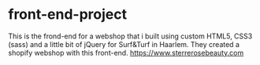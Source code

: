 # front-end-project

This is the frond-end for a webshop that i built using custom HTML5, CSS3 (sass) and a little bit of jQuery for Surf&Turf in Haarlem. They created a shopify webshop with this front-end.
https://www.sterrerosebeauty.com